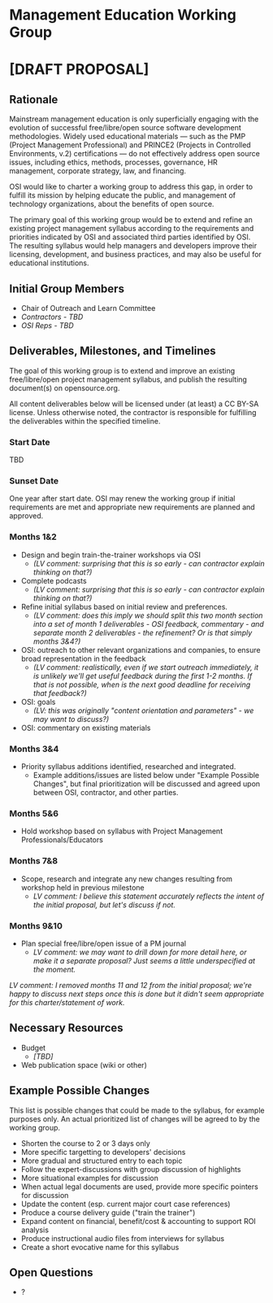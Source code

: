# Management Education Working Group 
# [DRAFT PROPOSAL]
## Rationale
Mainstream management education is only superficially engaging with the evolution of successful free/libre/open source software development methodologies. Widely used educational materials — such as the PMP (Project Management Professional) and PRINCE2 (Projects in Controlled Environments, v.2) certifications — do not effectively address open source issues, including ethics, methods, processes, governance, HR management, corporate strategy, law, and financing.

OSI would like to charter a working group to address this gap, in order to fulfill its mission by helping educate the public, and management of technology organizations, about the benefits of open source. 

The primary goal of this working group would be to extend and refine an existing project management syllabus according to the requirements and priorities indicated by OSI and associated third parties identified by OSI. The resulting syllabus would help managers and developers improve their licensing, development, and business practices, and may also be useful for educational institutions.

## Initial Group Members
* Chair of Outreach and Learn Committee
* *Contractors - TBD*
* *OSI Reps - TBD*

## Deliverables, Milestones, and Timelines

The goal of this working group is to extend and improve an existing free/libre/open project management syllabus, and publish the resulting document(s) on opensource.org.

All content deliverables below will be licensed under (at least) a CC BY-SA license. Unless otherwise noted, the contractor is responsible for fulfilling the deliverables within the specified timeline.

### Start Date
TBD

### Sunset Date
One year after start date. OSI may renew the working group if initial requirements are met and appropriate new requirements are planned and approved.

### Months 1&2
* Design and begin train-the-trainer workshops via OSI 
    * *(LV comment: surprising that this is so early - can contractor explain thinking on that?)*
* Complete podcasts 
    * *(LV comment: surprising that this is so early - can contractor explain thinking on that?)*
* Refine initial syllabus based on initial review and preferences. 
    * *(LV comment: does this imply we should split this two month section into a set of month 1 deliverables - OSI feedback, commentary - and separate month 2 deliverables - the refinement? Or is that simply months 3&4?)*
* OSI: outreach to other relevant organizations and companies, to ensure broad representation in the feedback 
    * *(LV comment: realistically, even if we start outreach immediately, it is unlikely we'll get useful feedback during the first 1-2 months. If that is not possible, when is the next good deadline for receiving that feedback?)*
* OSI: goals 
    * *(LV: this was originally "content orientation and parameters" - we may want to discuss?)*
* OSI: commentary on existing materials

### Months 3&4
* Priority syllabus additions identified, researched and integrated.
    * Example additions/issues are listed below under "Example Possible Changes", but final prioritization will be discussed and agreed upon between OSI, contractor, and other parties. 

### Months 5&6
* Hold workshop based on syllabus with Project Management Professionals/Educators

### Months 7&8
* Scope, research and integrate any new changes resulting from workshop held in previous milestone 
    * *LV comment: I believe this statement accurately reflects the intent of the initial proposal, but let's discuss if not.*

### Months 9&10
* Plan special free/libre/open issue of a PM journal
    * *LV comment: we may want to drill down for more detail here, or make it a separate proposal? Just seems a little underspecified at the moment.*

*LV comment: I removed months 11 and 12 from the initial proposal; we're happy to discuss next steps once this is done but it didn't seem appropriate for this charter/statement of work.*

## Necessary Resources
* Budget
    * *[TBD]*
* Web publication space (wiki or other)

## Example Possible Changes
This list is possible changes that could be made to the syllabus, for example purposes only. An actual prioritized list of changes will be agreed to by the working group.
* Shorten the course to 2 or 3 days only 
* More specific targetting to developers' decisions 
* More gradual and structured entry to each topic 
* Follow the expert-discussions with group discussion of highlights
* More situational examples for discussion 
* When actual legal documents are used, provide more specific pointers for discussion
* Update the content (esp. current major court case references) 
* Produce a course delivery guide ("train the trainer") 
* Expand content on financial, benefit/cost & accounting to support ROI analysis 
* Produce instructional audio files from interviews for syllabus 
* Create a short evocative name for this syllabus

## Open Questions
* ?
